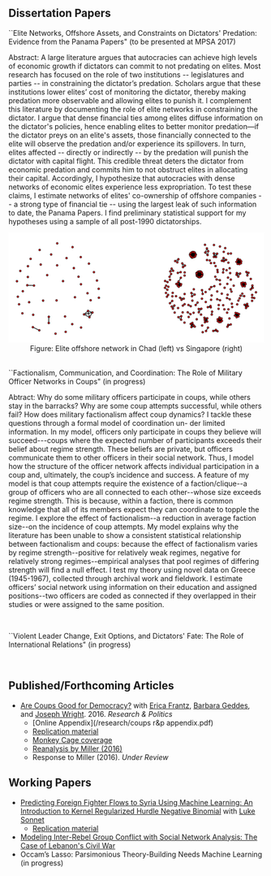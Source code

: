## Dissertation Papers

``Elite Networks, Offshore Assets, and Constraints on Dictators' Predation: Evidence from the Panama Papers" (to be presented at MPSA 2017)

Abstract: A large literature argues that autocracies can achieve high levels of economic growth if dictators can commit to not predating on elites. Most research has focused on the role of two institutions -- legislatures and parties -- in constraining the dictator’s predation. Scholars argue that these institutions lower elites’ cost of monitoring the dictator, thereby making predation more observable and allowing elites to punish it. I complement this literature by documenting the role of elite networks in constraining the dictator. I argue that dense financial ties among elites diffuse information on the dictator's policies, hence enabling elites to better monitor predation—if the dictator preys on an elite's assets, those financially connected to the elite will observe the predation and/or experience its spillovers. In turn, elites affected -- directly or indirectly -- by the predation will punish the dictator with capital flight. This credible threat deters the dictator from economic predation and commits him to not obstruct elites in allocating their capital. Accordingly, I hypothesize that autocracies with dense networks of economic elites experience less expropriation. To test these claims, I estimate networks of elites' co-ownership of offshore companies -- a strong type of financial tie -- using the largest leak of such information to date, the Panama Papers. I find preliminary statistical support for my hypotheses using a sample of all post-1990 dictatorships. 

<div style="text-align:center"><img src ="/research/chadVSsing.png" /></div>
<center>Figure: Elite offshore network in Chad (left) vs Singapore (right)</center>

<br>
  
``Factionalism, Communication, and Coordination: The Role of Military Officer Networks in Coups" (in progress)

Abtract: Why do some military officers participate in coups, while others stay in the barracks? Why are some coup attempts successful, while others fail? How does military factionalism affect coup dynamics? I tackle these questions through a formal model of coordination un- der limited information. In my model, officers only participate in coups they believe will succeed---coups where the expected number of participants exceeds their belief about regime strength. These beliefs are private, but officers communicate them to other officers in their social network. Thus, I model how the structure of the officer network affects individual participation in a coup and, ultimately, the coup’s incidence and success. A feature of my model is that coup attempts require the existence of a faction/clique--a group of officers who are all connected to each other--whose size exceeds regime strength. This is because, within a faction, there is common knowledge that all of its members expect they can coordinate to topple the regime. I explore the effect of factionalism--a reduction in average faction size--on the incidence of coup attempts. My model explains why the literature has been unable to show a consistent statistical relationship between factionalism and coups: because the effect of factionalism varies by regime strength--positive for relatively weak regimes, negative for relatively strong regimes--empirical analyses that pool regimes of differing strength will find a null effect. I test my theory using novel data on Greece (1945-1967), collected through archival work and fieldwork. I estimate officers’ social network using information on their education and assigned positions--two officers are coded as connected if they overlapped in their studies or were assigned to the same position. 

<br>
  
``Violent Leader Change, Exit Options, and Dictators' Fate: The Role of International Relations" (in progress)

<br>

## Published/Forthcoming Articles
* [Are Coups Good for Democracy?](/research/RAP_publication.pdf) with [Erica Frantz](http://ericafrantz.com/3001.html), [Barbara Geddes](http://www.polisci.ucla.edu/people/barbara-geddes), and [Joseph Wright](http://sites.psu.edu/wright). 2016. *Research & Politics*
  * [Online Appendix](/research/coups r&p appendix.pdf)
  * [Replication material](https://dataverse.harvard.edu/dataset.xhtml?persistentId=doi:10.7910/DVN/3IC00L)
  * [Monkey Cage coverage](https://www.washingtonpost.com/news/monkey-cage/wp/2016/02/22/are-coups-good-for-democracy/?utm_term=.96e04d348083)
  * [Reanalysis by Miller (2016)](https://b2998732-a-62cb3a1a-s-sites.googlegroups.com/site/mkmtwo/Miller-Coups%2CDem.pdf?attachauth=ANoY7cpV-_0THofiaATU54ia_kXwAaPhN4bKKUUIRzQE6sgTr-yyFWyX316fAoFtHTnbzMe5njMmJVSEuiDcvgeHa7G3cY_pQZIizVw4fEdXH6hHUiQ5HGoT36ReDcobs23pHZ2LmRB_xvp8WYp7ZNRY4vZSk4sfXHdCbo5cBcVmOhWI84l5lG7QEMrd5fhP1KTeDza7Ifi8MrpuUxsU-G8YwxCFyiukMg%3D%3D&attredirects=0)
  * Response to Miller (2016). *Under Review*

## Working Papers
* [Predicting Foreign Fighter Flows to Syria Using Machine Learning: An Introduction to Kernel Regularized Hurdle Negative Binomial](https://www.dropbox.com/s/1ny0cewhyv2o4vb/derpanopoulos_sonnet_ff.pdf?dl=0) with [Luke Sonnet](http://lukesonnet.github.io/)
  * [Replication material](https://github.com/lukesonnet/foreign_fighters)
* [Modeling Inter-Rebel Group Conflict with Social Network Analysis: The Case of Lebanon's Civil War](/research/snaLebanon_jcr.pdf)
* Occam’s Lasso: Parsimonious Theory-Building Needs Machine Learning (in progress)
